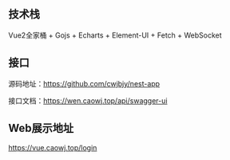 ## 技术栈

Vue2全家桶 + Gojs + Echarts + Element-UI + Fetch + WebSocket

## 接口

源码地址：https://github.com/cwjbjy/nest-app

接口文档：https://wen.caowj.top/api/swagger-ui

## Web展示地址

https://vue.caowj.top/login
